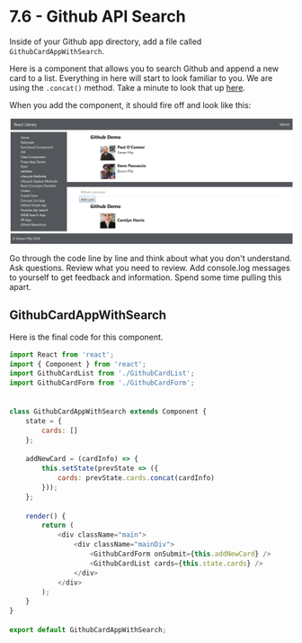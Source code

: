 # 7.6 - Github API Search

Inside of your Github app directory, add a file called `GithubCardAppWithSearch`.

Here is a component that allows you to search Github and append a new card to a list. Everything in here will start to look familiar to you. We are using the `.concat()` method. Take a minute to look that up [here](https://developer.mozilla.org/en-US/docs/Web/JavaScript/Reference/Global_Objects/Array/concat).

When you add the component, it should fire off and look like this:

![Github Api](../../.gitbook/assets/8.6.7-api-search.PNG)

Go through the code line by line and think about what you don't understand. Ask questions. Review what you need to review. Add console.log messages to yourself to get feedback and information. Spend some time pulling this apart.

## GithubCardAppWithSearch

Here is the final code for this component.

```javascript
import React from 'react';
import { Component } from 'react';
import GithubCardList from './GithubCardList';
import GithubCardForm from './GithubCardForm';


class GithubCardAppWithSearch extends Component {
    state = {
        cards: []
    };

    addNewCard = (cardInfo) => {
        this.setState(prevState => ({
            cards: prevState.cards.concat(cardInfo)
        }));
    };

    render() {
        return (
            <div className="main">
                <div className="mainDiv">
                    <GithubCardForm onSubmit={this.addNewCard} />
                    <GithubCardList cards={this.state.cards} />
                </div>
            </div>
        );
    }
}

export default GithubCardAppWithSearch;
```

